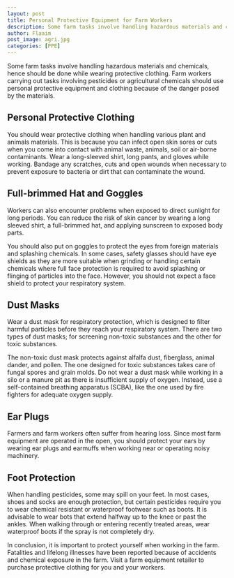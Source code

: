 ```yaml
---
layout: post
title: Personal Protective Equipment for Farm Workers
description: Some farm tasks involve handling hazardous materials and chemicals, hence should be done while wearing protective clothing.
author: Flaaim
post_image: agri.jpg
categories: [PPE]
---
```


Some farm tasks involve handling hazardous materials and chemicals, hence should be done while wearing protective clothing. Farm workers carrying out tasks involving pesticides or agricultural chemicals should use personal protective equipment and clothing because of the danger posed by the materials.

## Personal Protective Clothing

You should wear protective clothing when handling various plant and animals materials. This is because you can infect open skin sores or cuts when you come into contact with animal waste, animals, soil or air-borne contaminants. Wear a long-sleeved shirt, long pants, and gloves while working. Bandage any scratches, cuts and open wounds when necessary to prevent exposure to bacteria or dirt that can contaminate the wound.

## Full-brimmed Hat and Goggles

Workers can also encounter problems when exposed to direct sunlight for long periods. You can reduce the risk of skin cancer by wearing a long sleeved shirt, a full-brimmed hat, and applying sunscreen to exposed body parts.

You should also put on goggles to protect the eyes from foreign materials and splashing chemicals. In some cases, safety glasses should have eye shields as they are more suitable when grinding or handling certain chemicals where full face protection is required to avoid splashing or flinging of particles into the face. However, you should not expect a face shield to protect your respiratory system.

## Dust Masks

Wear a dust mask for respiratory protection, which is designed to filter harmful particles before they reach your respiratory system. There are two types of dust masks; for screening non-toxic substances and the other for toxic substances.

The non-toxic dust mask protects against alfalfa dust, fiberglass, animal dander, and pollen. The one designed for toxic substances takes care of fungal spores and grain molds. Do not wear a dust mask while working in a silo or a manure pit as there is insufficient supply of oxygen. Instead, use a self-contained breathing apparatus (SCBA), like the one used by fire fighters for adequate oxygen supply.

## Ear Plugs

Farmers and farm workers often suffer from hearing loss. Since most farm equipment are operated in the open, you should protect your ears by wearing ear plugs and earmuffs when working near or operating noisy machinery.

## Foot Protection

When handling pesticides, some may spill on your feet. In most cases, shoes and socks are enough protection, but certain pesticides require you to wear chemical resistant or waterproof footwear such as boots. It is advisable to wear bots that extend halfway up to the knee or past the ankles. When walking through or entering recently treated areas, wear waterproof boots if the spray is not completely dry.

In conclusion, it is important to protect yourself when working in the farm. Fatalities and lifelong illnesses have been reported because of accidents and chemical exposure in the farm. Visit a farm equipment retailer to purchase protective clothing for you and your workers.
